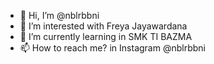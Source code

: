 - 👋 Hi, I’m @nblrbbni
- 👀 I’m interested with Freya Jayawardana
- 🌱 I’m currently learning in SMK TI BAZMA
- 📫 How to reach me? in Instagram @nblrbbni

<!---
nblrbbni/nblrbbni is a ✨ special ✨ repository because its `README.md` (this file) appears on your GitHub profile.
You can click the Preview link to take a look at your changes.
--->
